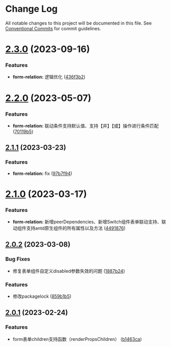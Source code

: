 # Change Log

All notable changes to this project will be documented in this file.
See [Conventional Commits](https://conventionalcommits.org) for commit guidelines.

# [2.3.0](https://github.com/Peng-YT/react-component/compare/v2.2.0...v2.3.0) (2023-09-16)


### Features

* **form-relation:** 逻辑优化 ([436f3b2](https://github.com/Peng-YT/react-component/commit/436f3b2105f995f1aa32b22a8d73b50f25ce9aed))





# [2.2.0](https://github.com/Peng-YT/react-component/compare/v2.1.1...v2.2.0) (2023-05-07)


### Features

* **form-relation:** 联动条件支持默认值、支持【并】【或】操作进行条件匹配 ([70119b5](https://github.com/Peng-YT/react-component/commit/70119b5e7ff642b85577ac2c10a3bb861158a9fb))





## [2.1.1](https://github.com/Peng-YT/react-component/compare/v2.1.0...v2.1.1) (2023-03-23)


### Features

* **form-relation:** fix ([97b7f94](https://github.com/Peng-YT/react-component/commit/97b7f94d36ce5af7e0812e579fa3ce17e028e974))





# [2.1.0](https://github.com/Peng-YT/react-component/compare/v2.0.2...v2.1.0) (2023-03-17)


### Features

* **form-relation:** 新增peerDependencies、新增Switch组件表单联动支持、联动组件支持antd原生组件的所有属性以及方法 ([4491876](https://github.com/Peng-YT/react-component/commit/449187661b2c41ebefc4c894d80fbcea69c89320))





## [2.0.2](https://github.com/Peng-YT/react-component/compare/v2.0.1...v2.0.2) (2023-03-08)


### Bug Fixes

* 修复表单组件自定义disabled参数失效的问题 ([1887b24](https://github.com/Peng-YT/react-component/commit/1887b24187db51ce8036a7370142b225c3e78913))


### Features

* 修改packagelock ([859b1b5](https://github.com/Peng-YT/react-component/commit/859b1b562d4fa489e241b0a5cbd37f6e3f9f6dd6))






## [2.0.1](https://github.com/Peng-YT/react-component/compare/v2.0.0...v2.0.1) (2023-02-24)


### Features

* form表单children支持函数（renderPropsChildren） ([b1463ca](https://github.com/Peng-YT/react-component/commit/b1463ca831580d7816f81035cff0fef761dc25d3))
